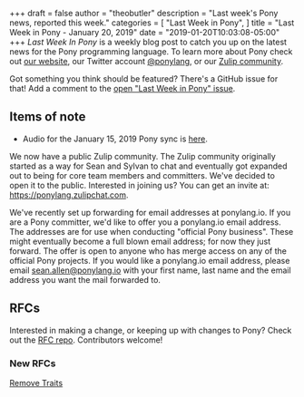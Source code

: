 +++
draft = false
author = "theobutler"
description = "Last week's Pony news, reported this week."
categories = [
    "Last Week in Pony",
]
title = "Last Week in Pony - January 20, 2019"
date = "2019-01-20T10:03:08-05:00"
+++
_Last Week In Pony_ is a weekly blog post to catch you up on the latest news for the Pony programming language. To learn more about Pony check out [our website](https://ponylang.io), our Twitter account [@ponylang](https://twitter.com/ponylang), or our [Zulip community](https://ponylang.zulipchat.com).

Got something you think should be featured? There's a GitHub issue for that! Add a comment to the [open "Last Week in Pony" issue](https://github.com/ponylang/ponylang.github.io/issues?q=is%3Aissue+is%3Aopen+label%3Alast-week-in-pony).
<!--more-->


## Items of note

- Audio for the January 15, 2019 Pony sync is [here](https://sync-recordings.ponylang.io/r/2019_01_15.m4a).


We now have a public Zulip community. The Zulip community originally started as a way for Sean and Sylvan to chat and eventually got expanded out to being for core team members and committers. We've decided to open it to the public. Interested in joining us? You can get an invite at: https://ponylang.zulipchat.com.


We've recently set up forwarding for email addresses at ponylang.io. If you are a Pony committer, we'd like to offer you a ponylang.io email address. The addresses are for use when conducting "official Pony business". These might eventually become a full blown email address; for now they just forward. The offer is open to anyone who has merge access on any of the official Pony projects. If you would like a ponylang.io email address, please email sean.allen@ponylang.io with your first name, last name and the email address you want the mail forwarded to.

## RFCs

Interested in making a change, or keeping up with changes to Pony? Check out the [RFC repo](https://github.com/ponylang/rfcs). Contributors welcome!

### New RFCs

[Remove Traits](https://github.com/ponylang/rfcs/pull/138)
